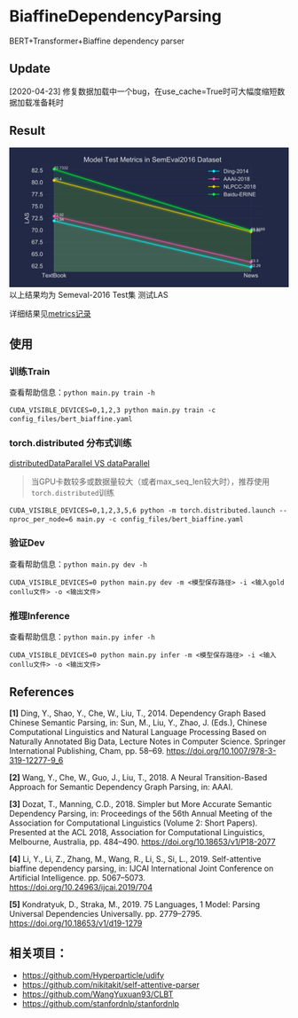 # BiaffineDependencyParsing
BERT+Transformer+Biaffine dependency parser
## Update

[2020-04-23] 修复数据加载中一个bug，在use_cache=True时可大幅度缩短数据加载准备耗时

## Result
![metrics](./metrics_line.svg)
以上结果均为 Semeval-2016 Test集 测试LAS

详细结果见[metrics记录](./metrics.csv)

## 使用
### 训练Train
查看帮助信息：`python main.py train -h`

```shell
CUDA_VISIBLE_DEVICES=0,1,2,3 python main.py train -c config_files/bert_biaffine.yaml
```
### torch.distributed 分布式训练

[distributedDataParallel VS dataParallel](parallelTrain.md)

> 当GPU卡数较多或数据量较大（或者max_seq_len较大时），推荐使用`torch.distributed`训练

```shell script
CUDA_VISIBLE_DEVICES=0,1,2,3,5,6 python -m torch.distributed.launch --nproc_per_node=6 main.py -c config_files/bert_biaffine.yaml
```

### 验证Dev

查看帮助信息：`python main.py dev -h`

```shell
CUDA_VISIBLE_DEVICES=0 python main.py dev -m <模型保存路径> -i <输入gold conllu文件> -o <输出文件>
```
### 推理Inference

查看帮助信息：`python main.py infer -h`

```shell
CUDA_VISIBLE_DEVICES=0 python main.py infer -m <模型保存路径> -i <输入conllu文件> -o <输出文件>
```
## References

**\[1\]** Ding, Y., Shao, Y., Che, W., Liu, T., 2014. Dependency Graph Based Chinese Semantic Parsing, in: Sun, M., Liu, Y., Zhao, J. (Eds.), Chinese Computational Linguistics and Natural Language Processing Based on Naturally Annotated Big Data, Lecture Notes in Computer Science. Springer International Publishing, Cham, pp. 58–69. https://doi.org/10.1007/978-3-319-12277-9_6

**\[2\]** Wang, Y., Che, W., Guo, J., Liu, T., 2018. A Neural Transition-Based Approach for Semantic Dependency Graph Parsing, in: AAAI.

**\[3\]** Dozat, T., Manning, C.D., 2018. Simpler but More Accurate Semantic Dependency Parsing, in: Proceedings of the 56th Annual Meeting of the Association for Computational Linguistics (Volume 2: Short Papers). Presented at the ACL 2018, Association for Computational Linguistics, Melbourne, Australia, pp. 484–490. https://doi.org/10.18653/v1/P18-2077

**\[4\]** Li, Y., Li, Z., Zhang, M., Wang, R., Li, S., Si, L., 2019. Self-attentive biaffine dependency parsing, in: IJCAI International Joint Conference on Artificial Intelligence. pp. 5067–5073. https://doi.org/10.24963/ijcai.2019/704

**\[5\]** Kondratyuk, D., Straka, M., 2019. 75 Languages, 1 Model: Parsing Universal Dependencies Universally. pp. 2779–2795. https://doi.org/10.18653/v1/d19-1279

## 相关项目：

- https://github.com/Hyperparticle/udify
- https://github.com/nikitakit/self-attentive-parser
- https://github.com/WangYuxuan93/CLBT
- https://github.com/stanfordnlp/stanfordnlp